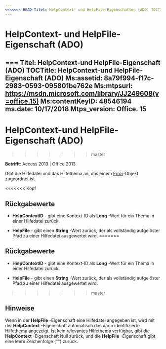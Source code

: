 ```yaml
---
<<<<<<< HEAD-Titel: HelpContext- und HelpFile-Eigenschaften (ADO) TOCTitle: HelpContext-und HelpFile-Eigenschaften (ADO) Ms:assetid: 8a79f994-f17c-2983-0593-095801be762e Ms:mtpsurl: https://msdn.microsoft.com/library/JJ249608(v=office.15) Ms:contentKeyID: 48546194 ms.date: 09/18 / 2015 Mtps_version: Office. 15
---
```


# <a name="helpcontext-helpfile-properties-ado"></a>HelpContext- und HelpFile-Eigenschaft (ADO)

=== Titel: HelpContext-und HelpFile-Eigenschaft (ADO) TOCTitle: HelpContext-und HelpFile-Eigenschaft (ADO) Ms:assetid: 8a79f994-f17c-2983-0593-095801be762e Ms:mtpsurl: https://msdn.microsoft.com/library/JJ249608(v=office.15) Ms:contentKeyID: 48546194 ms.date: 10/17/2018 Mtps_version: Office. 15
---

# <a name="helpcontext-helpfile-properties-ado"></a>HelpContext-und HelpFile-Eigenschaft (ADO)
>>>>>>> master

**Betrifft**: Access 2013 | Office 2013

Gibt die Hilfedatei und das Hilfethema an, das einem [Error](error-object-ado.md)-Objekt zugeordnet ist.

<<<<<<< Kopf
## <a name="return-values"></a>Rückgabewerte

  - **HelpContextID** - gibt eine Kontext-ID als **Long** -Wert für ein Thema in einer Hilfedatei zurück.

  - **HelpFile** - gibt einen **String** -Wert zurück, der als vollständig aufgelöster Pfad zu einer Hilfedatei ausgewertet wird.
=======
## <a name="return-values"></a>Rückgabewerte

- **HelpContextID** - gibt eine Kontext-ID als **Long** -Wert für ein Thema in einer Hilfedatei zurück.

- **HelpFile** - gibt einen **String** -Wert zurück, der als vollständig aufgelöster Pfad zu einer Hilfedatei ausgewertet wird.
>>>>>>> master

## <a name="remarks"></a>Hinweise

Wenn in der **HelpFile** -Eigenschaft eine Hilfedatei angegeben ist, wird mit der **HelpContext** -Eigenschaft automatisch das darin identifizierte Hilfethema angezeigt. Ist kein relevantes Hilfethema verfügbar, gibt die **HelpContext** -Eigenschaft Null zurück, und die **HelpFile** -Eigenschaft gibt eine leere Zeichenfolge ("") zurück.

